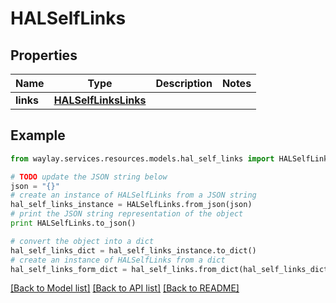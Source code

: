 # HALSelfLinks


## Properties

Name | Type | Description | Notes
------------ | ------------- | ------------- | -------------
**links** | [**HALSelfLinksLinks**](HALSelfLinksLinks.md) |  | 

## Example

```python
from waylay.services.resources.models.hal_self_links import HALSelfLinks

# TODO update the JSON string below
json = "{}"
# create an instance of HALSelfLinks from a JSON string
hal_self_links_instance = HALSelfLinks.from_json(json)
# print the JSON string representation of the object
print HALSelfLinks.to_json()

# convert the object into a dict
hal_self_links_dict = hal_self_links_instance.to_dict()
# create an instance of HALSelfLinks from a dict
hal_self_links_form_dict = hal_self_links.from_dict(hal_self_links_dict)
```
[[Back to Model list]](../README.md#documentation-for-models) [[Back to API list]](../README.md#documentation-for-api-endpoints) [[Back to README]](../README.md)


